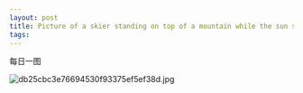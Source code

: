 ```yaml
---
layout: post
title: Picture of a skier standing on top of a mountain while the sun sets behind him
tags: 
---
```


每日一图

![db25cbc3e76694530f93375ef5ef38d.jpg](https://imgconvert.csdnimg.cn/aHR0cHM6Ly9pLmxvbGkubmV0LzIwMTkvMDcvMTIvNWQyODc5YjE2Y2QwOTM5NzU3LmpwZw)

